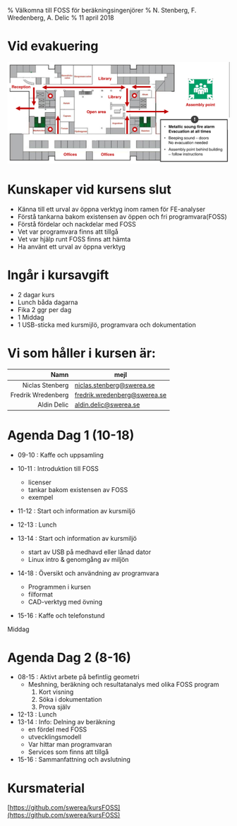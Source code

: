 % Välkomna till FOSS för beräkningsingenjörer
% N. Stenberg, F. Wredenberg, A. Delic
% 11 april 2018

# Vid evakuering
![](bilder/evacuation.png)



# Kunskaper vid kursens slut

- Känna till ett urval av öppna verktyg inom ramen för FE-analyser
- Förstå tankarna bakom existensen av öppen och fri programvara(FOSS)
- Förstå fördelar och nackdelar med FOSS
- Vet var programvara finns att tillgå
- Vet var hjälp runt FOSS finns att hämta
- Ha använt ett urval av öppna verktyg


# Ingår i kursavgift

- 2 dagar kurs
- Lunch båda dagarna
- Fika 2 ggr per dag
- 1 Middag
- 1 USB-sticka med kursmijlö,  programvara och dokumentation


# Vi som håller i kursen är:

Namn   |  mejl
---:   | ---
Niclas Stenberg    | [niclas.stenberg@swerea.se](mailto:niclas.stenberg@swerea.se)
Fredrik Wredenberg | [fredrik.wredenberg@swerea.se](mailto:fredrik.wredenberg@swerea.se)
Aldin Delic       | [aldin.delic@swerea.se](mailto:aldin.delic@swerea.se)



# Agenda  Dag 1   (10-18)

-  09-10 : Kaffe och uppsamling
-  10-11 : Introduktion till FOSS
	- licenser
	- tankar bakom existensen av FOSS
	- exempel
-  11-12 : Start och information av kursmiljö
	
-  12-13 : Lunch
-  13-14 : Start och information av kursmiljö
	- start av USB på medhavd eller lånad dator
	- Linux intro & genomgång av miljön
-  14-18 : Översikt och användning av programvara
	- Programmen i kursen
	- filformat
	- CAD-verktyg med övning
-  15-16 : Kaffe och telefonstund

Middag

# Agenda Dag 2  (8-16)

-  08-15 : Aktivt arbete på befintlig geometri
	- Meshning, beräkning och resultatanalys med olika FOSS program
		1. Kort visning
		2. Söka i dokumentation
		3. Prova själv
-  12-13 : Lunch
-  13-14 : Info: Delning av beräkning
	- en fördel med FOSS
	- utvecklingsmodell
	- Var hittar man programvaran
	- Services som finns att tillgå
-  15-16 : Sammanfattning och avslutning


# Kursmaterial

[https://github.com/swerea/kursFOSS](https://github.com/swerea/kursFOSS)


